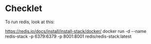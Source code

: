 # Checklet

To run redis, look at this:

https://redis.io/docs/install/install-stack/docker/
docker run -d --name redis-stack -p 6379:6379 -p 8001:8001 redis/redis-stack:latest
